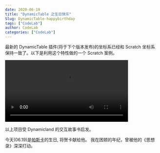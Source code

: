 ```yaml
---
date: 2020-06-19
title: "DynamicTable 之生日快乐"
Slug: DynamicTable-happybirthday
tags: ["CodeLab"]
author: CodeLab
categories: ["CodeLab"]
---
```


最新的 DynamicTable 插件(将于下个版本发布)的坐标系已经和 Scratch 坐标系保持一致了。以下是利用这个特性做的一个 Scratch 案例。

<!--truncate-->

<video width="80%" src="https://adapter.codelab.club/video/1592575084486393.mp4" controls="controls"></video>

以上项目受 Dynamicland 的交互故事书启发。

今天(06.19)是[帕斯卡](https://zh.wikipedia.org/wiki/%E5%B8%83%E8%8E%B1%E5%85%B9%C2%B7%E5%B8%95%E6%96%AF%E5%8D%A1)的生日, 将贺卡献给他。 我在困顿的年纪，曾被他的《思想录》深深打动。
